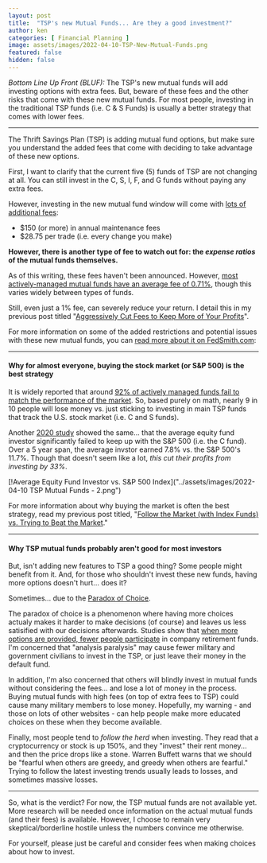 ```yaml
---
layout: post
title:  "TSP's new Mutual Funds... Are they a good investment?"
author: ken
categories: [ Financial Planning ]
image: assets/images/2022-04-10-TSP-New-Mutual-Funds.png
featured: false
hidden: false
---
```


*Bottom Line Up Front (BLUF):*  The TSP's new mutual funds will add investing options with extra fees.  But, beware of these fees and the other risks that come with these new mutual funds.  For most people, investing in the traditional TSP funds (i.e. C & S Funds) is usually a better strategy that comes with lower fees.

------------- 

The Thrift Savings Plan (TSP) is adding mutual fund options, but make sure you understand the added fees that come with deciding to take advantage of these new options.

First, I want to clarify that the current five (5) funds of TSP are not changing at all.  You can still invest in the C, S, I, F, and G funds without paying any extra fees.

However, investing in the new mutual fund window will come with [lots of additional fees](https://www.fedsmith.com/2022/04/07/is-tsp-mutual-fund-window-worth-using/):

- $150 (or more) in annual maintenance fees
- $28.75 per trade (i.e. every change you make)

**However, there is another type of fee to watch out for: the _expense ratios_ of the mutual funds themselves.**

As of this writing, these fees haven't been announced.  However, [most actively-managed mutual funds have an average fee of 0.71%](https://www.thebalance.com/average-expense-ratios-for-mutual-funds-2466612), though this varies widely between types of funds.

Still, even just a 1% fee, can severely reduce your return.  I detail this in my previous post titled "[Aggressively Cut Fees to Keep More of Your Profits](https://www.militaryinvestor.org/Aggressively-Cut-Fees-to-Keep-More-of-Your-Profits/)".

For more information on some of the added restrictions and potential issues with these new mutual funds, you can [read more about it on FedSmith.com](https://www.fedsmith.com/2022/04/07/is-tsp-mutual-fund-window-worth-using/):

--------------

#### Why for almost everyone, buying the stock market (or S&P 500) is the best strategy

It is widely reported that around [92% of actively managed funds fail to match the performance of the market](https://www.bankrate.com/investing/active-versus-passive/). So, based purely on math, nearly 9 in 10 people will lose money vs. just sticking to investing in main TSP funds that track the U.S. stock market (i.e. C and S funds).

Another [2020 study](https://wealthwatchadvisors.com/wp-content/uploads/2020/03/QAIB_PremiumEdition2020_WWA.pdf) showed the same... that the average equity fund investor significantly failed to keep up with the S&P 500 (i.e. the C fund).  Over a 5 year span, the average invstor earned 7.8% vs. the S&P 500's 11.7%.  Though that doesn't seem like a lot, *this cut their profits from investing by 33%*. 

[!Average Equity Fund Investor vs. S&P 500 Index]("../assets/images/2022-04-10 TSP Mutual Funds - 2.png")

For more information about why buying the market is often the best strategy, read my previous post titled, "[Follow the Market (with Index Funds) vs. Trying to Beat the Market](https://www.militaryinvestor.org/Follow-the-Market/)."

-------------

#### Why TSP mutual funds probably aren't good for most investors

But, isn't adding new features to TSP a good thing?  Some people might benefit from it.  And, for those who shouldn't invest these new funds, having more options doesn't hurt... does it?

Sometimes... due to the [Paradox of Choice](https://thedecisionlab.com/reference-guide/economics/the-paradox-of-choice).

The paradox of choice is a phenomenon where having more choices actualy makes it harder to make decisions (of course) and leaves us less satisified with our decisions afterwards.  Studies show that [when more options are provided, fewer people participate](https://www.businessinsider.com/too-many-401k-options-could-hurt-you-2013-2#:~:text=Evaluating%20too%20many%20options%20can,phenomenon%20known%20as%20analysis%20paralysis.&text=Iyengar%20found%20the%20same%20phenomenon,company%20401(k)%20plans.) in company retirement funds.  I'm concerned that "analysis paralysis" may cause fewer military and government civilians to invest in the TSP, or just leave their money in the default fund. 

In addition, I'm also concerned that others will blindly invest in mutual funds without considering the fees… and lose a lot of money in the process.  Buying mutual funds with high fees (on top of extra fees to TSP) could cause many military members to lose money.  Hopefully, my warning - and those on lots of other websites - can help people make more educated choices on these when they become available.

Finally, most people tend to _follow the herd_ when investing.  They read that a cryptocurrency or stock is up 150%, and they "invest" their rent money... and then the price drops like a stone.  Warren Buffett warns that we should be "fearful when others are greedy, and greedy when others are fearful."  Trying to follow the latest investing trends usually leads to losses, and sometimes massive losses.

-------------

So, what is the verdict?  For now, the TSP mutual funds are not available yet.  More research will be needed once information on the actual mutual funds (and their fees) is available.  However, I choose to remain very skeptical/borderline hostile unless the numbers convince me otherwise.  

For yourself, please just be careful and consider fees when making choices about how to invest.  
